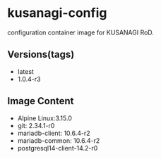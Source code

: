 # kusanagi-config

configuration container image for KUSANAGI RoD.

## Versions(tags)
- latest
- 1.0.4-r3

## Image Content
- Alpine Linux:3.15.0
- git: 2.34.1-r0
- mariadb-client: 10.6.4-r2
- mariadb-common: 10.6.4-r2
- postgresql14-client-14.2-r0

